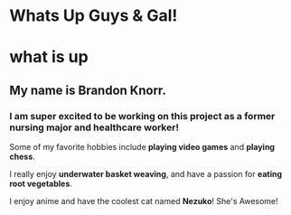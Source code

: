 # Whats Up Guys & Gal!

# what is up

## My name is Brandon Knorr.

### I am super excited to be working on this project as a former nursing major and healthcare worker!

Some of my favorite hobbies include **playing video games** and **playing chess**.

I really enjoy **underwater basket weaving**, and have a passion for **eating root vegetables**.

I enjoy anime and have the coolest cat named **Nezuko**! She's Awesome!
